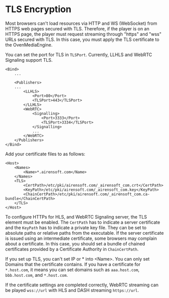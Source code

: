 # TLS Encryption

Most browsers can't load resources via HTTP and WS (WebSocket) from HTTPS web pages secured with TLS. Therefore, if the player is on an HTTPS page, the player must request streaming through "https" and "wss" URLs secured with TLS. In this case, you must apply the TLS certificate to the OvenMediaEngine.

You can set the port for TLS in `TLSPort`. Currently, LLHLS and WebRTC Signaling support TLS.

```markup
<Bind>
	...

	<Publishers>
	...
		<LLHLS>
			<Port>80</Port>
			<TLSPort>443</TLSPort>
		</LLHLS>
		<WebRTC>
			<Signalling>
				<Port>3333</Port>
				<TLSPort>3334</TLSPort>
			</Signalling>
			...
		</WebRTC>
	</Publishers>
</Bind>
```

Add your certificate files to  as follows:

```markup
<Host>
	<Names>
		<Name>*.airensoft.com</Name>
	</Names>
	<TLS>
		<CertPath>/etc/pki/airensoft.com/_airensoft_com.crt</CertPath>
		<KeyPath>/etc/pki/airensoft.com/_airensoft_com.key</KeyPath>
		<ChainCertPath>/etc/pki/airensoft.com/_airensoft_com.ca-bundle</ChainCertPath>
	</TLS>
</Host>
```

To configure HTTPs for HLS, and WebRTC Signaling server, the TLS element must be enabled. The `CertPath` has to indicate a server certificate and the `KeyPath` has to indicate a private key file. They can be set to absolute paths or relative paths from the executable. If the server certificate is issued using an intermediate certificate, some browsers may complain about a certificate. In this case, you should set a bundle of chained certificates provided by a Certificate Authority in `ChainCertPath`.

If you set up TLS, you can't set IP or \* into \<Name>. You can only set Domains that the certificate contains. If you have a certificate for `*.host.com`, it means you can set domains such as `aaa.host.com`, `bbb.host.com`, and `*.host.com`.

If the certificate settings are completed correctly, WebRTC streaming can be played `wss://url` with HLS and DASH streaming `https://url`.

